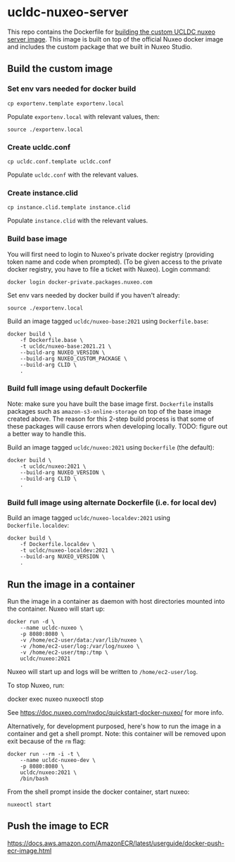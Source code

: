 # ucldc-nuxeo-server

This repo contains the Dockerfile for [building the custom UCLDC nuxeo server image](https://doc.nuxeo.com/nxdoc/build-a-custom-docker-image/). This image is built on top of the official Nuxeo docker image and includes the custom package that we built in Nuxeo Studio.

## Build the custom image

### Set env vars needed for docker build

````
cp exportenv.template exportenv.local
````

Populate `exportenv.local` with relevant values, then:

```
source ./exportenv.local
```

### Create ucldc.conf

```
cp ucldc.conf.template ucldc.conf
```

Populate `ucldc.conf` with the relevant values.

### Create instance.clid

```
cp instance.clid.template instance.clid
```

Populate `instance.clid` with the relevant values.

### Build base image

You will first need to login to Nuxeo's private docker registry (providing token name and code when prompted). (To be given access to the private docker registry, you have to file a ticket with Nuxeo). Login command:

```
docker login docker-private.packages.nuxeo.com
```
Set env vars needed by docker build if you haven't already:

```
source ./exportenv.local
```

Build an image tagged `ucldc/nuxeo-base:2021` using `Dockerfile.base`:

```
docker build \
    -f Dockerfile.base \
    -t ucldc/nuxeo-base:2021.21 \
    --build-arg NUXEO_VERSION \
    --build-arg NUXEO_CUSTOM_PACKAGE \
    --build-arg CLID \
    .
```

### Build full image using default Dockerfile

Note: make sure you have built the base image first. `Dockerfile` installs packages such as `amazon-s3-online-storage` on top of the base image created above. The reason for this 2-step build process is that some of these packages will cause errors when developing locally. TODO: figure out a better way to handle this.

Build an image tagged `ucldc/nuxeo:2021` using `Dockerfile` (the default):

```
docker build \
    -t ucldc/nuxeo:2021 \
    --build-arg NUXEO_VERSION \
    --build-arg CLID \
    .
```

### Build full image using alternate Dockerfile (i.e. for local dev)

Build an image tagged `ucldc/nuxeo-localdev:2021` using `Dockerfile.localdev`:

```
docker build \
    -f Dockerfile.localdev \
    -t ucldc/nuxeo-localdev:2021 \
    --build-arg NUXEO_VERSION \
    .
```

## Run the image in a container

Run the image in a container as daemon with host directories mounted into the container. Nuxeo will start up:

```
docker run -d \
    --name ucldc-nuxeo \
    -p 8080:8080 \   
    -v /home/ec2-user/data:/var/lib/nuxeo \   
    -v /home/ec2-user/log:/var/log/nuxeo \   
    -v /home/ec2-user/tmp:/tmp \ 
    ucldc/nuxeo:2021
```

Nuxeo will start up and logs will be written to `/home/ec2-user/log`.

To stop Nuxeo, run: 

docker exec nuxeo nuxeoctl stop

See https://doc.nuxeo.com/nxdoc/quickstart-docker-nuxeo/ for more info.

Alternatively, for development purposed, here's how to run the image in a container and get a shell prompt. Note: this container will be removed upon exit because of the `rm` flag:

```
docker run --rm -i -t \
    --name ucldc-nuxeo-dev \
    -p 8080:8080 \
    ucldc/nuxeo:2021 \
    /bin/bash
```

From the shell prompt inside the docker container, start nuxeo:

```
nuxeoctl start
```

## Push the image to ECR

https://docs.aws.amazon.com/AmazonECR/latest/userguide/docker-push-ecr-image.html
